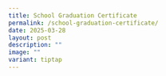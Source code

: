 ```yaml
---
title: School Graduation Certificate
permalink: /school-graduation-certificate/
date: 2025-03-28
layout: post
description: ""
image: ""
variant: tiptap
---
```

